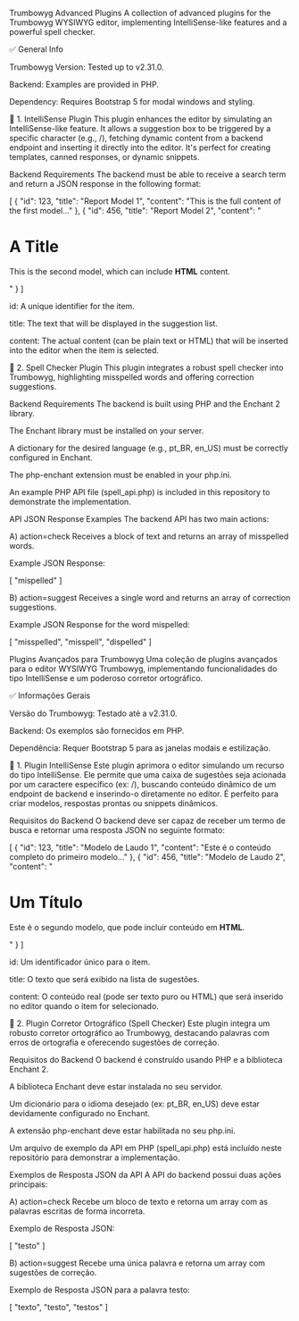 Trumbowyg Advanced Plugins
A collection of advanced plugins for the Trumbowyg WYSIWYG editor, implementing IntelliSense-like features and a powerful spell checker.

✅ General Info

Trumbowyg Version: Tested up to v2.31.0.

Backend: Examples are provided in PHP.

Dependency: Requires Bootstrap 5 for modal windows and styling.

🔌 1. IntelliSense Plugin
This plugin enhances the editor by simulating an IntelliSense-like feature. It allows a suggestion box to be triggered by a specific character (e.g., /), fetching dynamic content from a backend endpoint and inserting it directly into the editor. It's perfect for creating templates, canned responses, or dynamic snippets.

Backend Requirements
The backend must be able to receive a search term and return a JSON response in the following format:

[
  {
    "id": 123,
    "title": "Report Model 1",
    "content": "This is the full content of the first model..."
  },
  {
    "id": 456,
    "title": "Report Model 2",
    "content": "<h1>A Title</h1><p>This is the second model, which can include <strong>HTML</strong> content.</p>"
  }
]

id: A unique identifier for the item.

title: The text that will be displayed in the suggestion list.

content: The actual content (can be plain text or HTML) that will be inserted into the editor when the item is selected.

🔡 2. Spell Checker Plugin
This plugin integrates a robust spell checker into Trumbowyg, highlighting misspelled words and offering correction suggestions.

Backend Requirements
The backend is built using PHP and the Enchant 2 library.

The Enchant library must be installed on your server.

A dictionary for the desired language (e.g., pt_BR, en_US) must be correctly configured in Enchant.

The php-enchant extension must be enabled in your php.ini.

An example PHP API file (spell_api.php) is included in this repository to demonstrate the implementation.

API JSON Response Examples
The backend API has two main actions:

A) action=check
Receives a block of text and returns an array of misspelled words.

Example JSON Response:

[
  "mispelled"
]

B) action=suggest
Receives a single word and returns an array of correction suggestions.

Example JSON Response for the word mispelled:

[
  "misspelled",
  "misspell",
  "dispelled"
]

Plugins Avançados para Trumbowyg
Uma coleção de plugins avançados para o editor WYSIWYG Trumbowyg, implementando funcionalidades do tipo IntelliSense e um poderoso corretor ortográfico.

✅ Informações Gerais

Versão do Trumbowyg: Testado até a v2.31.0.

Backend: Os exemplos são fornecidos em PHP.

Dependência: Requer Bootstrap 5 para as janelas modais e estilização.

🔌 1. Plugin IntelliSense
Este plugin aprimora o editor simulando um recurso do tipo IntelliSense. Ele permite que uma caixa de sugestões seja acionada por um caractere específico (ex: /), buscando conteúdo dinâmico de um endpoint de backend e inserindo-o diretamente no editor. É perfeito para criar modelos, respostas prontas ou snippets dinâmicos.

Requisitos do Backend
O backend deve ser capaz de receber um termo de busca e retornar uma resposta JSON no seguinte formato:

[
  {
    "id": 123,
    "title": "Modelo de Laudo 1",
    "content": "Este é o conteúdo completo do primeiro modelo..."
  },
  {
    "id": 456,
    "title": "Modelo de Laudo 2",
    "content": "<h1>Um Título</h1><p>Este é o segundo modelo, que pode incluir conteúdo em <strong>HTML</strong>.</p>"
  }
]

id: Um identificador único para o item.

title: O texto que será exibido na lista de sugestões.

content: O conteúdo real (pode ser texto puro ou HTML) que será inserido no editor quando o item for selecionado.

🔡 2. Plugin Corretor Ortográfico (Spell Checker)
Este plugin integra um robusto corretor ortográfico ao Trumbowyg, destacando palavras com erros de ortografia e oferecendo sugestões de correção.

Requisitos do Backend
O backend é construído usando PHP e a biblioteca Enchant 2.

A biblioteca Enchant deve estar instalada no seu servidor.

Um dicionário para o idioma desejado (ex: pt_BR, en_US) deve estar devidamente configurado no Enchant.

A extensão php-enchant deve estar habilitada no seu php.ini.

Um arquivo de exemplo da API em PHP (spell_api.php) está incluído neste repositório para demonstrar a implementação.

Exemplos de Resposta JSON da API
A API do backend possui duas ações principais:

A) action=check
Recebe um bloco de texto e retorna um array com as palavras escritas de forma incorreta.

Exemplo de Resposta JSON:

[
  "testo"
]

B) action=suggest
Recebe uma única palavra e retorna um array com sugestões de correção.

Exemplo de Resposta JSON para a palavra testo:

[
  "texto",
  "testo",
  "testos"
]
